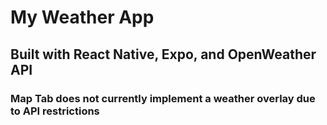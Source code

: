 # My Weather App

## Built with React Native, Expo, and OpenWeather API

### Map Tab does not currently implement a weather overlay due to API restrictions
